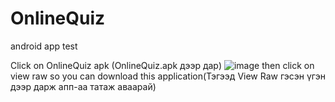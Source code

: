 # OnlineQuiz
android app test

Click on OnlineQuiz apk (OnlineQuiz.apk дээр дар)
![image](https://github.com/user-attachments/assets/2977af7c-8046-476e-b030-755086537bff)
then click on view raw so you can download this application(Тэгээд View Raw  гэсэн үгэн дээр дарж апп-аа татаж аваарай)

